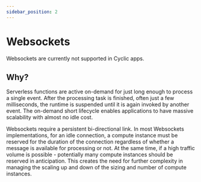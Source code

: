 ```yaml
---
sidebar_position: 2
---
```


# Websockets

Websockets are currently not supported in Cyclic apps.

## Why?
Serverless functions are active on-demand for just long enough to process a single event. After the processing task is finished, often just a few milliseconds, the runtime is suspended until it is again invoked by another event. The on-demand short lifecycle enables applications to have massive scalability with almost no idle cost. 

Websockets require a persistent bi-directional link. In most Websockets implementations, for an idle connection, a compute instance must be reserved for the duration of the connection regardless of whether a message is available for processing or not. At the same time, if a high traffic volume is possible - potentially many compute instances should be reserved in anticipation. This creates the need for further complexity in managing the scaling up and down of the sizing and number of compute instances. 


